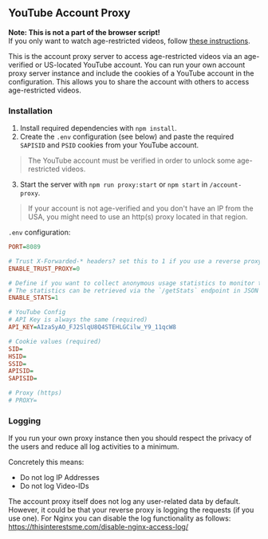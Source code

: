 ## YouTube Account Proxy

<b>Note: This is not a part of the browser script!</b>
<br>If you only want to watch age-restricted videos, follow <a href="https://github.com/zerodytrash/Simple-YouTube-Age-Restriction-Bypass#installation">these instructions</a>.

This is the account proxy server to access age-restricted videos via an age-verified or US-located YouTube account. You can run your own account proxy server instance and include the cookies of a YouTube account in the configuration. This allows you to share the account with others to access age-restricted videos.

### Installation
1. Install required dependencies with `npm install`.
2. Create the `.env` configuration (see below) and paste the required `SAPISID` and `PSID` cookies from your YouTube account.
> The YouTube account must be verified in order to unlock some age-restricted videos.
3. Start the server with `npm run proxy:start` or `npm start` in `/account-proxy`.

> If your account is not age-verified and you don't have an IP from the USA, you might need to use an http(s) proxy located in that region.

``.env`` configuration:

````ini
PORT=8089

# Trust X-Forwarded-* headers? set this to 1 if you use a reverse proxy like Nginx with a corresponding configuration.
ENABLE_TRUST_PROXY=0

# Define if you want to collect anonymous usage statistics to monitor the server load
# The statistics can be retrieved via the `/getStats` endpoint in JSON format
ENABLE_STATS=1

# YouTube Config
# API Key is always the same (required)
API_KEY=AIzaSyAO_FJ2SlqU8Q4STEHLGCilw_Y9_11qcW8

# Cookie values (required)
SID=
HSID=
SSID=
APISID=
SAPISID=

# Proxy (https)
# PROXY=
````

### Logging

If you run your own proxy instance then you should respect the privacy of the users and reduce all log activities to a minimum.

Concretely this means:
- Do not log IP Addresses
- Do not log Video-IDs

The account proxy itself does not log any user-related data by default. However, it could be that your reverse proxy is logging the requests (if you use one).
For Nginx you can disable the log functionality as follows: https://thisinterestsme.com/disable-nginx-access-log/
